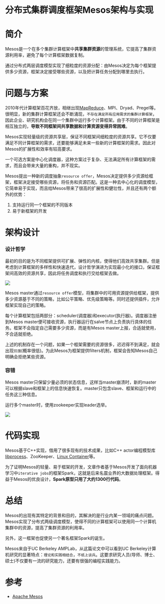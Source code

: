 # 分布式集群调度框架Mesos架构与实现
# 简介
Mesos是一个在多个集群计算框架中**共享集群资源**的管理系统，它提高了集群资源利用率，避免了每个计算框架数据复制。

通过分布式两层调度模型实现了细粒度的资源分配：由Mesos决定为每个框架提供多少资源，框架决定接受哪些资源，以及把计算任务分配到哪里去执行。

# 问题与方案
2010年代计算框架百花齐放，相继出现[MapReduce](https://hadoop.apache.org/docs/r1.2.1/mapred_tutorial.html)、MPI、Dryad、Pregel等。很明显，新的集群计算框架还会不断涌现，`不存在满足所有应用需求的集群计算框架`，因此企业、研究机构会在同一个集群中运行多个计算框架。由于不同的计算框架是相互独立的，**导致不同框架间共享数据和计算资源变得异常困难**。

Mesos实现轻量级的资源共享层，保证不同框架间细粒度的资源共享。它不仅要满足不同计算框架的需求，还要能够满足未来一些新的计算框架的需求。因此对Mesos的扩展性和效率有较高要求。

一个可选方案是中心化调度器，这种方案过于复杂、无法满足所有计算框架的需求，而且会带来大量的重构，并不现实。

Mesos提出一种新的调度抽象`resource offer`，Mesos决定提供多少资源给框架，框架决定接受哪些资源，将任务和资源匹配。这是一种去中心化的调度模型，它简单易于实现，而且给Mesos带来了很高的扩展性和健壮性，并且还有两个额外的优势：
1. 支持运行同一个框架的不同版本
2. 易于新框架的开发

# 架构设计
### 设计哲学
最初的目的是为不同框架提供可扩展、弹性的内核，使得他们高效共享集群。但是考虑到计算框架的多样性和快速迭代，设计哲学演进为实现最小化的接口，保证框架间高效的资源共享，因此将任务调度和执行交给框架去做。

![](http://mesos.apache.org/assets/img/documentation/architecture-example.jpg)

Mesos master通过`resource offer`模型，将集群中的可用资源提供给框架，提供多少资源基于不同的策略，比如公平策略、优先级策略等。同时还提供插件，允许框架实现自己的策略。

每个计算框架包括两部分：scheduler(调度器)和executor(执行器)。调度器注册到Mesos master便可接收资源，执行器运行在salve节点上负责执行具体的任务。框架不会指定自己需要多少资源，而是有Mesos master上报，合适就使用，不合适就拒绝。

上述的机制存在一个问题，如果一个框架需要的资源很多，迟迟得不到满足，就会出现`饥饿`(概率很低)。为此Mesos为框架提供filters机制，框架会告知Mesos自己明确会拒绝某些资源。

### 容错
Mesos master只保留少量必须的状态信息，这样当master崩溃时，新的master可以根据slave和框架上的信息快速恢复。master只包含slave、框架和运行中的任务这三种信息。

运行多个master时，使用zookeeper实现leader选举。

![](http://mesos.apache.org/assets/img/documentation/architecture3.jpg)

# 代码实现
Mesos基于C++实现，借用了很多现有的技术成果，比如C++ actor编程模型库[libprocess](https://github.com/3rdparty/libprocess)、ZooKeeper、[Linux Container](https://linuxcontainers.org/)等。

为了证明Mesos的轻量、易于框架的开发，文章作者基于Mesos开发了面向机器学习中`iterative jobs`的框架Spark，这就是后来名震业界的大数据处理框架。得益于Mesos的优良设计，**Spark原型只用了大约1300行代码**。

# 总结
Mesos的出现有其特定的背景和目的，其解决的是行业内某一领域的痛点问题。Mesos实现了分布式两级调度模型，使得不同的计算框架可以使用同一个计算机集群中的资源，提高了集群资源的利用率。

另外，这一框架也促使另一个著名框架Spark的诞生。

Mesos来自于UC Berkeley AMPLab，从这篇论文中可以看到UC Berkeley计算机研究的显著特点：`理论和实践相结合`，`不纸上谈兵`。这要求研究人员(导师、博士、硕士)不仅要有一流的研究能力，还要有很强的编程实践能力。

# 参考
- [Apache Mesos](http://mesos.apache.org/)